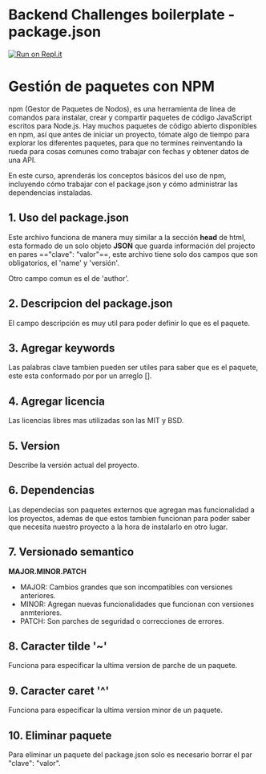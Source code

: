 # Backend Challenges boilerplate - package.json
[![Run on Repl.it](https://repl.it/badge/github/freeCodeCamp/boilerplate-npm)](https://repl.it/github/freeCodeCamp/boilerplate-npm)

# Gestión de paquetes con NPM

npm (Gestor de Paquetes de Nodos), es una herramienta de línea de comandos para instalar, crear y compartir paquetes de código JavaScript escritos para Node.js. Hay muchos paquetes de código abierto disponibles en npm, así que antes de iniciar un proyecto, tómate algo de tiempo para explorar los diferentes paquetes, para que no termines reinventando la rueda para cosas comunes como trabajar con fechas y obtener datos de una API.

En este curso, aprenderás los conceptos básicos del uso de npm, incluyendo cómo trabajar con el package.json y cómo administrar las dependencias instaladas.

## 1. Uso del package.json

Este archivo funciona de manera muy similar a la sección **head** de html, esta formado de un solo objeto **JSON** que guarda información del projecto en pares =="clave": "valor"==, este archivo tiene solo dos campos que son obligatorios, el 'name' y 'versión'.

Otro campo comun es el de 'author'.

## 2. Descripcion del package.json

El campo descripción es muy util para poder definir lo que es el paquete.

## 3. Agregar keywords

Las palabras clave tambien pueden ser utiles para saber que es el paquete, este esta conformado por por un arreglo [].

## 4. Agregar licencia

Las licencias libres mas utilizadas son las MIT y BSD.

## 5. Version

Describe la versión actual del proyecto.

## 6. Dependencias

Las dependecias son paquetes externos que agregan mas funcionalidad a los proyectos, ademas de que estos tambien funcionan para poder saber que necesita nuestro proyecto a la hora de instalarlo en otro lugar.

## 7. Versionado semantico

**MAJOR.MINOR.PATCH**

* MAJOR: Cambios grandes que son incompatibles con versiones anteriores.
* MINOR: Agregan nuevas funcionalidades que funcionan con versiones anmteriores.
* PATCH: Son parches de seguridad o correcciones de errores.

## 8. Caracter tilde '~'

Funciona para especificar la ultima version de parche de un paquete.

## 9. Caracter caret '^'

Funciona para especificar la ultima version minor de un paquete.

## 10. Eliminar paquete

Para eliminar un paquete del package.json solo es necesario borrar el par "clave": "valor".

